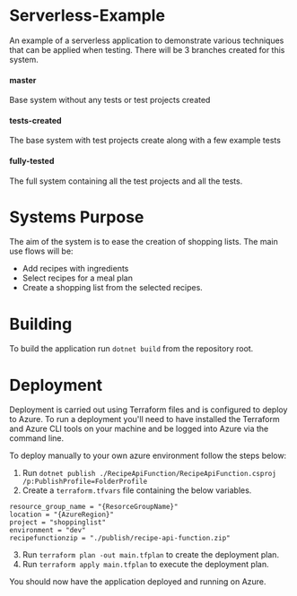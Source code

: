 # Serverless-Example
An example of a serverless application to demonstrate various techniques that can be applied when testing.
There will be 3 branches created for this system.
#### master
Base system without any tests or test projects created
#### tests-created
The base system with test projects create along with a few example tests
#### fully-tested
The full system containing all the test projects and all the tests.

# Systems Purpose
The aim of the system is to ease the creation of shopping lists. The main use flows will be:
- Add recipes with ingredients
- Select recipes for a meal plan
- Create a shopping list from the selected recipes. 

# Building
To build the application run `dotnet build` from the repository root. 

# Deployment
Deployment is carried out using Terraform files and is configured to deploy to Azure. 
To run a deployment you'll need to have installed the Terraform and Azure CLI tools on your machine and be logged into Azure via the command line.

To deploy manually to your own azure environment follow the steps below:
1. Run `dotnet publish ./RecipeApiFunction/RecipeApiFunction.csproj /p:PublishProfile=FolderProfile`
2. Create a `terraform.tfvars` file containing the below variables. 
```
resource_group_name = "{ResorceGroupName}"
location = "{AzureRegion}"
project = "shoppinglist"
environment = "dev"
recipefunctionzip = "./publish/recipe-api-function.zip"
```
3. Run `terraform plan -out main.tfplan` to create the deployment plan.
4. Run `terraform apply main.tfplan` to execute the deployment plan.

You should now have the application deployed and running on Azure. 

